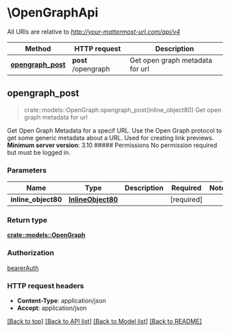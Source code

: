 # \OpenGraphApi

All URIs are relative to *http://your-mattermost-url.com/api/v4*

Method | HTTP request | Description
------------- | ------------- | -------------
[**opengraph_post**](OpenGraphApi.md#opengraph_post) | **post** /opengraph | Get open graph metadata for url



## opengraph_post

> crate::models::OpenGraph opengraph_post(inline_object80)
Get open graph metadata for url

Get Open Graph Metadata for a specif URL. Use the Open Graph protocol to get some generic metadata about a URL. Used for creating link previews.  __Minimum server version__: 3.10  ##### Permissions No permission required but must be logged in. 

### Parameters


Name | Type | Description  | Required | Notes
------------- | ------------- | ------------- | ------------- | -------------
**inline_object80** | [**InlineObject80**](InlineObject80.md) |  | [required] |

### Return type

[**crate::models::OpenGraph**](OpenGraph.md)

### Authorization

[bearerAuth](../README.md#bearerAuth)

### HTTP request headers

- **Content-Type**: application/json
- **Accept**: application/json

[[Back to top]](#) [[Back to API list]](../README.md#documentation-for-api-endpoints) [[Back to Model list]](../README.md#documentation-for-models) [[Back to README]](../README.md)

